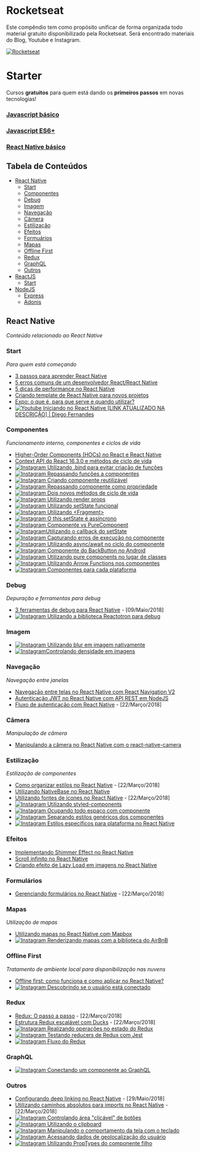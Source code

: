 # Rocketseat

Este compêndio tem como propósito unificar de forma organizada todo material gratuito disponibilizado pela Rocketseat. Será encontrado materiais do Blog, Youtube e Instagram.

[![Rocketseat](https://rocketseat.com.br/static/favicon.png)](https://rocketseat.com.br)

# Starter

Cursos **gratuitos** para quem está dando os **primeiros passos** em novas tecnologias!

### [Javascript básico](https://rocketseat.com.br/curso-javascript-basico-do-zero)

### [Javascript ES6+](https://rocketseat.com.br/curso-javascript-es6)

### [React Native básico](https://rocketseat.com.br/minicurso-react-native-para-iniciantes)

## Tabela de Conteúdos

- [React Native](#react-native)
  - [Start](#rn-start)
  - [Componentes](#rn-structure)
  - [Debug](#rn-debug)
  - [Imagem](#rn-image)
  - [Navegação](#rn-navigation)
  - [Câmera](#rn-camera)
  - [Estilização](#rn-styled)
  - [Efeitos](#rn-effects)
  - [Formuários](#rn-forms)
  - [Mapas](#rn-maps)
  - [Offline First](#rn-offline-first)
  - [Redux](#rn-redux)
  - [GraphQL](#rn-graphql)
  - [Outros](#rn-other)
- [ReactJS](#reactjs)
  - [Start](#reactjs-start)
- [NodeJS](#nodejs)
  - [Express](#express)
  - [Adonis](#adonis)

## React Native

_Conteúdo relacionado ao React Native_

### Start

_Para quem está começando_

- [3 passos para aprender React Native](https://blog.rocketseat.com.br/3-passos-para-aprender-react-native/)
- [5 erros comuns de um desenvolvedor React/React Native](https://blog.rocketseat.com.br/5-erros-comuns-de-um-desenvolvedor-react-react-native/)
- [5 dicas de performance no React Native](https://blog.rocketseat.com.br/5-dicas-de-performance-no-react-native/)
- [Criando template de React Native para novos projetos](https://blog.rocketseat.com.br/templates-react-native/)
- [Expo: o que é, para que serve e quando utilizar?](https://blog.rocketseat.com.br/expo-react-native/)
- [![Youtube](https://s.ytimg.com/yts/img/favicon-vfl8qSV2F.ico) Iniciando no React Native [LINK ATUALIZADO NA DESCRIÇÃO] | Diego Fernandes](https://www.youtube.com/watch?v=Ebfi4LsCWGU)

### Componentes
_Funcionamento interno, componentes e ciclos de vida_
- [Higher-Order Components (HOCs) no React e React Native](https://blog.rocketseat.com.br/higher-order-components-hocs-no-react-e-react-native/)
- [Context API do React 16.3.0 e métodos de ciclo de vida](https://blog.rocketseat.com.br/context-api-react-16-ciclo-de-vida/)
- [![Instagram](https://www.instagram.com/static/images/ico/favicon.ico/36b3ee2d91ed.ico) Utilizando .bind para evitar criação de funções](https://www.instagram.com/p/Bj5RFQpnuex/?taken-by=rocketseat_oficial)
- [![Instagram](https://www.instagram.com/static/images/ico/favicon.ico/36b3ee2d91ed.ico) Repassando funções a componentes](https://www.instagram.com/p/BjUuRcHnqba/?taken-by=rocketseat_oficial)
- [![Instagram](https://www.instagram.com/static/images/ico/favicon.ico/36b3ee2d91ed.ico) Criando componente reutilizável](https://www.instagram.com/p/BiwsabGnbfO/?taken-by=rocketseat_oficial)
- [![Instagram](https://www.instagram.com/static/images/ico/favicon.ico/36b3ee2d91ed.ico) Repassando componente como propriedade](https://www.instagram.com/p/Bijy_TrH_5r/?taken-by=rocketseat_oficial)
- [![Instagram](https://www.instagram.com/static/images/ico/favicon.ico/36b3ee2d91ed.ico) Dois novos métodos de ciclo de vida](https://www.instagram.com/p/Bie98BKHHkS/?taken-by=rocketseat_oficial)
- [![Instagram](https://www.instagram.com/static/images/ico/favicon.ico/36b3ee2d91ed.ico) Utilizando render props](https://www.instagram.com/p/Bh6mdRrnDrM/?taken-by=rocketseat_oficial)
- [![Instagram](https://www.instagram.com/static/images/ico/favicon.ico/36b3ee2d91ed.ico) Utilizando setState funcional](https://www.instagram.com/p/Bhokt1IHCFA/?taken-by=rocketseat_oficial)
- [![Instagram](https://www.instagram.com/static/images/ico/favicon.ico/36b3ee2d91ed.ico) Utilizando \<Fragment>](https://www.instagram.com/p/BhEhWfZg0iD/?taken-by=rocketseat_oficial)
- [![Instagram](https://www.instagram.com/static/images/ico/favicon.ico/36b3ee2d91ed.ico) O this.setState é assíncrono](https://www.instagram.com/p/Bg3piUogn37/?taken-by=rocketseat_oficial)
- [![Instagram](https://www.instagram.com/static/images/ico/favicon.ico/36b3ee2d91ed.ico) Componente vs PureComponent](https://www.instagram.com/p/Bgy7a3bACej/?taken-by=rocketseat_oficial)
- [![Instagram](https://www.instagram.com/static/images/ico/favicon.ico/36b3ee2d91ed.ico)Utilizando o callback do setState](https://www.instagram.com/p/Bb4QDxgAzW5/?taken-by=rocketseat_oficial)
- [![Instagram](https://www.instagram.com/static/images/ico/favicon.ico/36b3ee2d91ed.ico) Capturando erros de execução no componente](https://www.instagram.com/p/Bawa0oXgbZS/?taken-by=rocketseat_oficial)
- [![Instagram](https://www.instagram.com/static/images/ico/favicon.ico/36b3ee2d91ed.ico) Utilizando async/await no ciclo do componente](https://www.instagram.com/p/BaCojDLALl4/?taken-by=rocketseat_oficial)
- [![Instagram](https://www.instagram.com/static/images/ico/favicon.ico/36b3ee2d91ed.ico) Componente do BackButton no Android](https://www.instagram.com/p/BZRdroaA_1W/?taken-by=rocketseat_oficial)
- [![Instagram](https://www.instagram.com/static/images/ico/favicon.ico/36b3ee2d91ed.ico) Utilizando pure components no lugar de classes](https://www.instagram.com/p/BY6Tz34gZBG/?taken-by=rocketseat_oficial)
- [![Instagram](https://www.instagram.com/static/images/ico/favicon.ico/36b3ee2d91ed.ico) Utilizando Arrow Functions nos componentes](https://www.instagram.com/p/BYoVW5FAMCR/?taken-by=rocketseat_oficial)
- [![Instagram](https://www.instagram.com/static/images/ico/favicon.ico/36b3ee2d91ed.ico) Componentes para cada plataforma](https://www.instagram.com/p/BWFaXH6gwA_/?taken-by=rocketseat_oficial)



### Debug
_Depuração e ferramentas para debug_
- [3 ferramentas de debug para React Native](https://blog.rocketseat.com.br/3-ferramentas-de-debug-para-react-native/) - [09/Maio/2018]
- [![Instagram](https://www.instagram.com/static/images/ico/favicon.ico/36b3ee2d91ed.ico) Utilizando a biblioteca Reactotron para debug](https://www.instagram.com/p/BYWLVc1AsnF/?taken-by=rocketseat_oficial)

### Imagem
- [![Instagram](https://www.instagram.com/static/images/ico/favicon.ico/36b3ee2d91ed.ico) Utilizando blur em imagem nativamente](https://www.instagram.com/p/BdkZrfggsuL/?taken-by=rocketseat_oficial)
- [![Instagram](https://www.instagram.com/static/images/ico/favicon.ico/36b3ee2d91ed.ico)Controlando densidade em imagens](https://www.instagram.com/p/BlnfV4CnPu5/?taken-by=rocketseat_oficial)

### Navegação

_Navegação entre janelas_

- [Navegação entre telas no React Native com React Navigation V2](https://blog.rocketseat.com.br/react-navigation-react-native/)
- [Autenticação JWT no React Native com API REST em NodeJS](https://blog.rocketseat.com.br/autenticacao-react-native-nodejs/)
- [Fluxo de autenticação com React Native](https://blog.rocketseat.com.br/fluxo-de-autenticacao-com-react-native/) - [22/Março/2018]

### Câmera

_Manipulação de câmera_

- [Manipulando a câmera no React Native com o react-native-camera](https://blog.rocketseat.com.br/react-native-camera/)

### Estilização
_Estilização de componentes_
- [Como organizar estilos no React Native](https://blog.rocketseat.com.br/como-organizar-estilos-no-react-native/) - [22/Março/2018]
- [Utilizando NativeBase no React Native](https://blog.rocketseat.com.br/native-base-no-react-native/)
- [Utilizando fontes de ícones no React Native](https://blog.rocketseat.com.br/utilizando-fontes-de-icones-no-react-native/) - [22/Março/2018]
- [![Instagram](https://www.instagram.com/static/images/ico/favicon.ico/36b3ee2d91ed.ico) Utilizando styled-components](https://www.instagram.com/p/BjCsqZZHi0D/?taken-by=rocketseat_oficial)
- [![Instagram](https://www.instagram.com/static/images/ico/favicon.ico/36b3ee2d91ed.ico) Ocupando todo espaço com componente](https://www.instagram.com/p/BcKR3NmADVI/?taken-by=rocketseat_oficial)
- [![Instagram](https://www.instagram.com/static/images/ico/favicon.ico/36b3ee2d91ed.ico) Separando estilos genéricos dos componentes](https://www.instagram.com/p/BY_bZL3A4Vf/?taken-by=rocketseat_oficial)
- [![Instagram](https://www.instagram.com/static/images/ico/favicon.ico/36b3ee2d91ed.ico) Estilos específicos para plataforma no React Native](https://www.instagram.com/p/BWLEL3kAVzZ/?taken-by=rocketseat_oficial)

### Efeitos
- [Implementando Shimmer Effect no React Native](https://blog.rocketseat.com.br/react-native-shimmer/)
- [Scroll infinito no React Native](https://blog.rocketseat.com.br/scroll-infinito-no-react-native/)
- [Criando efeito de Lazy Load em imagens no React Native](https://blog.rocketseat.com.br/criando-efeito-de-lazy-load-em-imagens-no-react-native/)

### Formulários
- [Gerenciando formulários no React Native](https://blog.rocketseat.com.br/gerenciando-formularios-no-react-native/) - [22/Março/2018]

### Mapas
_Utilização de mapas_
- [Utilizando mapas no React Native com Mapbox](https://blog.rocketseat.com.br/react-native-map/)
- [![Instagram](https://www.instagram.com/static/images/ico/favicon.ico/36b3ee2d91ed.ico) Renderizando mapas com a biblioteca do AirBnB](https://www.instagram.com/p/BYbbDTNgTjr/?taken-by=rocketseat_oficial)

### Offline First
_Tratamento de ambiente local para disponibilização nas nuvens_
- [Offline first: como funciona e como aplicar no React Native?](https://blog.rocketseat.com.br/offline-first-react-native/)
- [![Instagram](https://www.instagram.com/static/images/ico/favicon.ico/36b3ee2d91ed.ico) Descobrindo se o usuário está conectado]()

### Redux
  - [Redux: O passo a passo](https://blog.rocketseat.com.br/redux-o-passo-a-passo/) - [22/Março/2018]
  - [Estrutura Redux escalável com Ducks](https://blog.rocketseat.com.br/estrutura-redux-escalavel-com-ducks/) - [22/Março/2018]
  - [![Instagram](https://www.instagram.com/static/images/ico/favicon.ico/36b3ee2d91ed.ico) Realizando operações no estado do Redux](https://www.instagram.com/p/BjZ3uobnyzg/?taken-by=rocketseat_oficial)
  - [![Instagram](https://www.instagram.com/static/images/ico/favicon.ico/36b3ee2d91ed.ico) Testando reducers de Redux com Jest](https://www.instagram.com/p/BZ1xdX7gPHX/?taken-by=rocketseat_oficial)
  - [![Instagram](https://www.instagram.com/static/images/ico/favicon.ico/36b3ee2d91ed.ico) Fluxo do Redux](https://www.instagram.com/p/BZTYYAjAp7N/?taken-by=rocketseat_oficial)

### GraphQL
 - [![Instagram](https://www.instagram.com/static/images/ico/favicon.ico/36b3ee2d91ed.ico) Conectando um componente ao GraphQL](https://www.instagram.com/p/BaZwS5zAUB9/?taken-by=rocketseat_oficial)

### Outros
 - [Configurando deep linking no React Native](https://blog.rocketseat.com.br/configurando-deep-linking-no-react-native/) - [29/Maio/2018]
 - [Utilizando caminhos absolutos para imports no React Native](https://blog.rocketseat.com.br/utilizando-caminhos-absolutos-para-imports-no-react-native/) - [22/Março/2018]
 - [![Instagram](https://www.instagram.com/static/images/ico/favicon.ico/36b3ee2d91ed.ico) Controlando área "clicável" de botões](https://www.instagram.com/p/BlandieHiRW/?taken-by=rocketseat_oficial)
 - [![Instagram](https://www.instagram.com/static/images/ico/favicon.ico/36b3ee2d91ed.ico) Utilizando o clipboard](https://www.instagram.com/p/BccTMcfAt2S/?taken-by=rocketseat_oficial)
- [![Instagram](https://www.instagram.com/static/images/ico/favicon.ico/36b3ee2d91ed.ico) Manipulando o comportamento da tela com o teclado](https://www.instagram.com/p/BbmQ4LJgrDx/?taken-by=rocketseat_oficial)
- [![Instagram](https://www.instagram.com/static/images/ico/favicon.ico/36b3ee2d91ed.ico) Acessando dados de geolocalização do usuário](https://www.instagram.com/p/BaUceBhAprY/?taken-by=rocketseat_oficial)
- [![Instagram](https://www.instagram.com/static/images/ico/favicon.ico/36b3ee2d91ed.ico) Utilizando PropTypes do componente filho](https://www.instagram.com/p/BZeedPVAsRn/?taken-by=rocketseat_oficial)